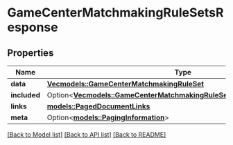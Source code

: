 # GameCenterMatchmakingRuleSetsResponse

## Properties

Name | Type | Description | Notes
------------ | ------------- | ------------- | -------------
**data** | [**Vec<models::GameCenterMatchmakingRuleSet>**](GameCenterMatchmakingRuleSet.md) |  | 
**included** | Option<[**Vec<models::GameCenterMatchmakingRuleSetsResponseIncludedInner>**](GameCenterMatchmakingRuleSetsResponse_included_inner.md)> |  | [optional]
**links** | [**models::PagedDocumentLinks**](PagedDocumentLinks.md) |  | 
**meta** | Option<[**models::PagingInformation**](PagingInformation.md)> |  | [optional]

[[Back to Model list]](../README.md#documentation-for-models) [[Back to API list]](../README.md#documentation-for-api-endpoints) [[Back to README]](../README.md)


